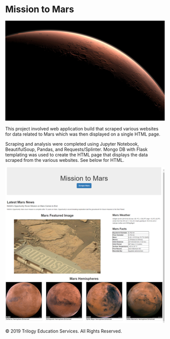 # Mission to Mars

![mission_to_mars](mission_to_mars.jpg)

This project involved  web application build that scraped various websites for data related to Mars which was then displayed on a single HTML page.

Scraping and analysis were completed using Jupyter Notebook, BeautifulSoup, Pandas, and Requests/Splinter.  Mongo DB with Flask templating was used to create the HTML page that displays the data scraped from the various websites.  See below for HTML.

![mission_to_mars](Mission_to_Mars_screenshot.png)

© 2019 Trilogy Education Services. All Rights Reserved.

